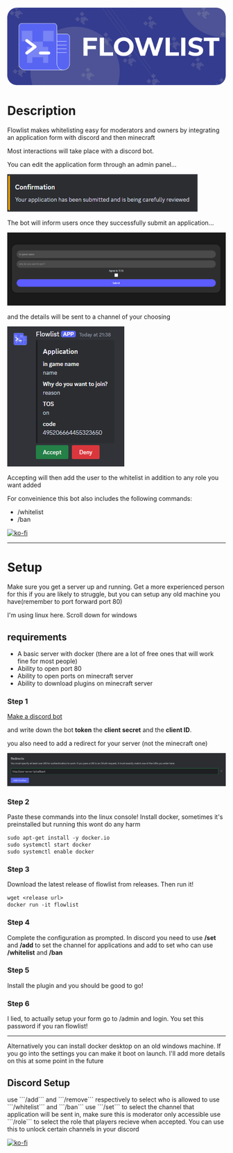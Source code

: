 
![header](https://github.com/raderth/flowlist/blob/main/images/header.png?raw=true)

<h1>Description</h1>
<p>Flowlist makes whitelisting easy for moderators and owners by integrating an application form with discord and then minecraft</p>
<p>Most interactions will take place with a discord bot.</p>
<p>You can edit the application form through an admin panel...</p>

![confirm](https://github.com/raderth/flowlist/blob/main/images/confirmation.png?raw=true)

<p>The bot will inform users once they successfully submit an application...</p>

![form](https://github.com/raderth/flowlist/blob/main/images/form.png?raw=true)

<p>and the details will be sent to a channel of your choosing</p>

![application](https://github.com/raderth/flowlist/blob/main/images/application.png?raw=true)

<p>Accepting will then add the user to the whitelist in addition to any role you want added</p>
<p>For conveinience this bot also includes the following commands:</p>
<ul>
<li>/whitelist</li>
<li>/ban</li>
</ul>

[![ko-fi](https://ko-fi.com/img/githubbutton_sm.svg)](https://ko-fi.com/P5P7YI0NT)

<hr>
<h1>Setup</h1>
<p>Make sure you get a server up and running. Get a more experienced person for this if you are likely to struggle, but you can setup any old machine you have(remember to port forward port 80)</p>
<p>I'm using linux here. Scroll down for windows</p>
<h2>requirements</h2>
<ul>
<li>A basic server with docker (there are a lot of free ones that will work fine for most people)</li>
<li>Ability to open port 80</li>
<li>Ability to open ports on minecraft server</li>
<li>Ability to download plugins on minecraft server</li>
</ul>
<h3>Step 1</h3>
<a href="https://discordpy.readthedocs.io/en/stable/discord.html">Make a discord bot</a><p>and write down the bot <b>token</b> the <b>client secret</b> and the <b>client ID</b>.</p>
<p>you also need to add a redirect for your server (not the minecraft one)</p>

![redirects](https://github.com/raderth/flowlist/blob/main/images/redirects.png?raw=true)

<h3>Step 2</h3>
Paste these commands into the linux console!
Install docker, sometimes it's preinstalled but running this wont do any harm

```
sudo apt-get install -y docker.io
sudo systemctl start docker
sudo systemctl enable docker
```
<h3>Step 3</h3>
Download the latest release of flowlist from releases. Then run it!

```
wget <release url>
docker run -it flowlist
```

<h3>Step 4</h3>
Complete the configuration as prompted. In discord you need to use <b>/set</b> and <b>/add</b> to set the channel for applications and add to set who can use <b>/whitelist</b> and <b>/ban</b>

<h3>Step 5</h3>
Install the plugin and you should be good to go!

<h3>Step 6</h3>
I lied, to actually setup your form go to <your-ip/url>/admin and login. You set this password if you ran flowlist!

<hr>
Alternatively you can install docker desktop on an old windows machine. If you go into the settings you can make it boot on launch. I'll add more details on this at some point in the future

<h2>Discord Setup</h2>
use ```/add``` and ```/remove``` respectively to select who is allowed to use ```/whitelist``` and ```/ban```
use ```/set``` to select the channel that application will be sent in, make sure this is moderator only accessible
use ```/role``` to select the role that players recieve when accepted. You can use this to unlock certain channels in your discord

[![ko-fi](https://ko-fi.com/img/githubbutton_sm.svg)](https://ko-fi.com/P5P7YI0NT)
